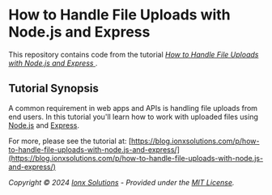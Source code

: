 # How to Handle File Uploads with Node.js and Express
This repository contains code from the tutorial [*How to Handle File Uploads with Node.js and Express*
](https://blog.ionxsolutions.com/p/how-to-handle-file-uploads-with-node.js-and-express/).

## Tutorial Synopsis
A common requirement in web apps and APIs is handling file uploads from end users. In this tutorial you'll learn how to work with uploaded files using [Node.js](https://nodejs.org) and [Express](https://expressjs.com).

For more, please see the tutorial at: [https://blog.ionxsolutions.com/p/how-to-handle-file-uploads-with-node.js-and-express/](https://blog.ionxsolutions.com/p/how-to-handle-file-uploads-with-node.js-and-express/)

_Copyright &copy; 2024 [Ionx Solutions](https://www.ionxsolutions.com) - Provided under the [MIT License](https://opensource.org/license/mit/)._
